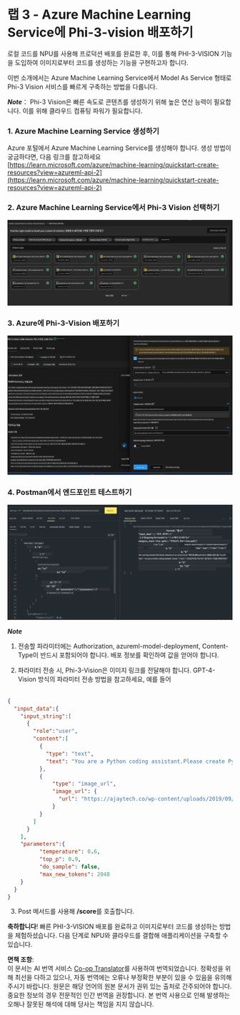 <!--
CO_OP_TRANSLATOR_METADATA:
{
  "original_hash": "20cb4e6ac1686248e8be913ccf6c2bc2",
  "translation_date": "2025-07-17T04:05:04+00:00",
  "source_file": "md/02.Application/02.Code/Phi3/VSCodeExt/HOL/AIPC/03.DeployPhi3VisionOnAzure.md",
  "language_code": "ko"
}
-->
# **랩 3 - Azure Machine Learning Service에 Phi-3-vision 배포하기**

로컬 코드를 NPU를 사용해 프로덕션 배포를 완료한 후, 이를 통해 PHI-3-VISION 기능을 도입하여 이미지로부터 코드를 생성하는 기능을 구현하고자 합니다.

이번 소개에서는 Azure Machine Learning Service에서 Model As Service 형태로 Phi-3 Vision 서비스를 빠르게 구축하는 방법을 다룹니다.

***Note***： Phi-3 Vision은 빠른 속도로 콘텐츠를 생성하기 위해 높은 연산 능력이 필요합니다. 이를 위해 클라우드 컴퓨팅 파워가 필요합니다.


### **1. Azure Machine Learning Service 생성하기**

Azure 포털에서 Azure Machine Learning Service를 생성해야 합니다. 생성 방법이 궁금하다면, 다음 링크를 참고하세요 [https://learn.microsoft.com/azure/machine-learning/quickstart-create-resources?view=azureml-api-2](https://learn.microsoft.com/azure/machine-learning/quickstart-create-resources?view=azureml-api-2)


### **2. Azure Machine Learning Service에서 Phi-3 Vision 선택하기**

![Catalog](../../../../../../../../../translated_images/vison_catalog.f979823d5bde8aef2c37a3a9686f6c5d0c521f93730447798ea6fb580091443f.ko.png)


### **3. Azure에 Phi-3-Vision 배포하기**


![Deploy](../../../../../../../../../translated_images/vision_deploy.a8114ccd849a957272bf30959bdef166b21a0fac4c4f0129dab0106b97104772.ko.png)


### **4. Postman에서 엔드포인트 테스트하기**


![Test](../../../../../../../../../translated_images/vision_test.0b9c1b1d414131d03398c88fc1b79d839e7946c2ae5c9fd170a2894c271e2993.ko.png)


***Note***

1. 전송할 파라미터에는 Authorization, azureml-model-deployment, Content-Type이 반드시 포함되어야 합니다. 배포 정보를 확인하여 값을 얻어야 합니다.

2. 파라미터 전송 시, Phi-3-Vision은 이미지 링크를 전달해야 합니다. GPT-4-Vision 방식의 파라미터 전송 방법을 참고하세요, 예를 들어

```json

{
  "input_data":{
    "input_string":[
      {
        "role":"user",
        "content":[ 
          {
            "type": "text",
            "text": "You are a Python coding assistant.Please create Python code for image "
          },
          {
              "type": "image_url",
              "image_url": {
                "url": "https://ajaytech.co/wp-content/uploads/2019/09/index.png"
              }
          }
        ]
      }
    ],
    "parameters":{
          "temperature": 0.6,
          "top_p": 0.9,
          "do_sample": false,
          "max_new_tokens": 2048
    }
  }
}

```

3. Post 메서드를 사용해 **/score**를 호출합니다.

**축하합니다**! 빠른 PHI-3-VISION 배포를 완료하고 이미지로부터 코드를 생성하는 방법을 체험하셨습니다. 다음 단계로 NPU와 클라우드를 결합해 애플리케이션을 구축할 수 있습니다.

**면책 조항**:  
이 문서는 AI 번역 서비스 [Co-op Translator](https://github.com/Azure/co-op-translator)를 사용하여 번역되었습니다. 정확성을 위해 최선을 다하고 있으나, 자동 번역에는 오류나 부정확한 부분이 있을 수 있음을 유의해 주시기 바랍니다. 원문은 해당 언어의 원본 문서가 권위 있는 출처로 간주되어야 합니다. 중요한 정보의 경우 전문적인 인간 번역을 권장합니다. 본 번역 사용으로 인해 발생하는 오해나 잘못된 해석에 대해 당사는 책임을 지지 않습니다.